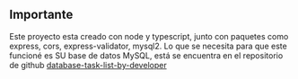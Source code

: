 ## Importante

Este proyecto esta creado con node y typescript, junto con paquetes como express, cors, express-validator, mysql2.
Lo que se necesita para que este funcioné es SU base de datos MySQL, está se encuentra en el repositorio de github [database-task-list-by-developer](https://github.com/saravia-developer/database-task-list-by-developer)
